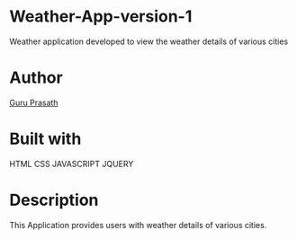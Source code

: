 # Weather-App-version-1

Weather application developed to view the weather details of various cities 

# Author

<a href="https://github.com/guruk05">Guru Prasath</a>

# Built with

HTML
CSS
JAVASCRIPT
JQUERY

# Description

This Application provides users with weather details of various cities.